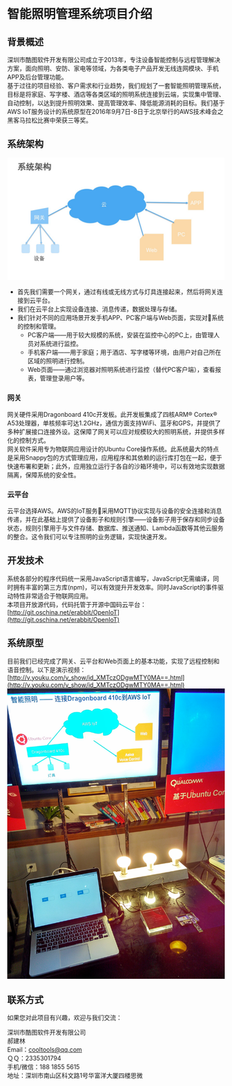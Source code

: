 # 智能照明管理系统项目介绍
## 背景概述
深圳市酷图软件开发有限公司成立于2013年，专注设备智能控制与远程管理解决方案，面向照明、安防、家电等领域，为各类电子产品开发无线连网模块、手机APP及后台管理功能。  
基于过往的项目经验、客户需求和行业趋势，我们规划了一套智能照明管理系统，目标是将家庭、写字楼、酒店等各类区域的照明系统连接到云端，实现集中管理、自动控制，以达到提升照明效果、提高管理效率、降低能源消耗的目标。我们基于AWS IoT服务设计的系统原型在2016年9月7日-8日于北京举行的AWS技术峰会之黑客马拉松比赛中荣获三等奖。  
## 系统架构
![系统架构](lighting-arch.jpg)  
- 首先我们需要一个网关，通过有线或无线方式与灯具连接起来，然后将网关连接到云平台。
- 我们在云平台上实现设备连接、消息传递，数据处理与存储。
- 我们针对不同的应用场景开发手机APP、PC客户端与Web页面，实现对系统的控制和管理。
  - PC客户端——用于较大规模的系统，安装在监控中心的PC上，由管理人员对系统进行监控。
  - 手机客户端——用于家庭；用于酒店、写字楼等环境，由用户对自己所在区域的照明进行控制。
  - Web页面——通过浏览器对照明系统进行监控（替代PC客户端），查看报表，管理登录用户等。

### 网关
网关硬件采用Dragonboard 410c开发板。此开发板集成了四核ARM® Cortex® A53处理器，单核频率可达1.2GHz，通信方面支持WiFi、蓝牙和GPS，并提供了多种扩展接口连接外设。这保障了网关可以应对规模较大的照明系统，并提供多样化的控制方式。  
网关软件采用专为物联网应用设计的Ubuntu Core操作系统。此系统最大的特点是采用Snappy包的方式管理应用，应用程序和其依赖的运行库打包在一起，便于快速布署和更新；此外，应用独立运行于各自的沙箱环境中，可以有效地实现数据隔离，保障系统的安全性。

### 云平台
云平台选择AWS。AWS的IoT服务采用MQTT协议实现与设备的安全连接和消息传递，并在此基础上提供了设备影子和规则引擎——设备影子用于保存和同步设备状态，规则引擎用于与文件存储、数据库、推送通知、Lambda函数等其他云服务的整合。这令我们可以专注照明的业务逻辑，实现快速开发。  

## 开发技术
系统各部分的程序代码统一采用JavaScript语言编写，JavaScript无需编译，同时拥有丰富的第三方库(npm)，可以有效提升开发效率。同时JavaScript的事件驱动特性非常适合于物联网应用。  
本项目开放源代码，代码托管于开源中国码云平台：[http://git.oschina.net/erabbit/OpenIoT](http://git.oschina.net/erabbit/OpenIoT)  

## 系统原型
目前我们已经完成了网关、云平台和Web页面上的基本功能，实现了远程控制和语音控制。以下是演示视频：[http://v.youku.com/v_show/id_XMTczODgwMTY0MA==.html](http://v.youku.com/v_show/id_XMTczODgwMTY0MA==.html)  
![演示环境](lighting-demo.png)  

## 联系方式
如果您对此项目有兴趣，欢迎与我们交流：  

深圳市酷图软件开发有限公司  
郝建林  
Email：cooltools@qq.com  
ＱＱ：2335301794  
手机/微信：188 1855 5615  
地址：深圳市南山区科文路1号华富洋大厦四楼思微  